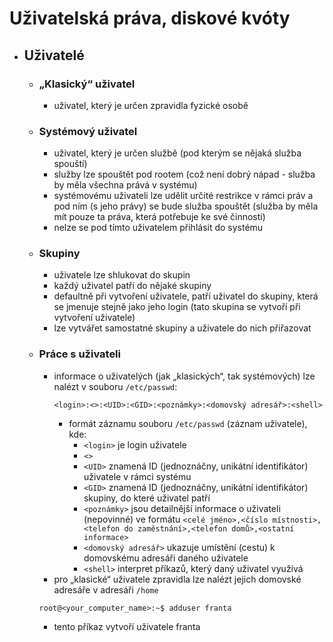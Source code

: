 # Uživatelská práva, diskové kvóty
  - ## Uživatelé
    - ### „Klasický“ uživatel
      - uživatel, který je určen zpravidla fyzické osobě
    - ### Systémový uživatel
      - uživatel, který je určen službě (pod kterým se nějaká služba spouští)
      - služby lze spouštět pod rootem (což není dobrý nápad - služba by měla všechna prává v systému)
      - systémovému uživateli lze udělit určité restrikce v rámci práv a pod ním (s jeho právy) se bude služba spouštět (služba by měla mít pouze ta práva, která potřebuje ke své činnosti)
      - nelze se pod tímto uživatelem přihlásit do systému
    - ### Skupiny
      - uživatele lze shlukovat do skupin
      - každý uživatel patří do nějaké skupiny
      - defaultně při vytvoření uživatele, patří uživatel do skupiny, která se jmenuje stejně jako jeho login (tato skupina se vytvoří při vytvoření uživatele)
      - lze vytvářet samostatné skupiny a uživatele do nich přiřazovat
    - ### Práce s uživateli
      - informace o uživatelých (jak „klasických“, tak systémových) lze nalézt v souboru ```/etc/passwd```:
        ```
        <login>:<>:<UID>:<GID>:<poznámky>:<domovský adresář>:<shell>
        ```
        - formát záznamu souboru ```/etc/passwd``` (záznam uživatele), kde:
          - ```<login>``` je login uživatele
          - ```<>```
          - ```<UID>``` znamená ID (jednoznáčny, unikátní identifikátor) uživatele v rámci systému
          - ```<GID>``` znamená ID (jednoznáčny, unikátní identifikátor) skupiny, do které uživatel patří
          - ```<poznámky>``` jsou detailnější informace o uživateli (nepovinné) ve formátu ```<celé jméno>,<číslo místnosti>,<telefon do zaměstnání>,<telefon domů>,<ostatní informace>```
          - ```<domovský adresář>``` ukazuje umístění (cestu) k domovskému adresáři daného uživatele
          - ```<shell>``` interpret příkazů, který daný uživatel využívá
      - pro „klasické“ uživatele zpravidla lze nalézt jejich domovské adresáře v adresáři ```/home```
      ```console
      root@<your_computer_name>:~$ adduser franta
      ```
      - tento příkaz vytvoří uživatele franta
